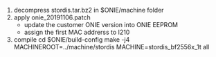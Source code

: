 1. decompress stordis.tar.bz2 in $ONIE/machine folder
2. apply onie_20191106.patch
    - update the customer ONIE version into ONIE EEPROM
    - assign the first MAC addrerss to I210
3. compile
    cd $ONIE/build-config
    make -j4 MACHINEROOT=../machine/stordis MACHINE=stordis_bf2556x_1t all


